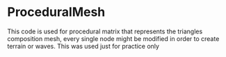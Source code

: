 # ProceduralMesh

This code is used for procedural matrix that represents the triangles composition mesh, every single node might be modified in order to create terrain or waves. This was 
used just for practice only
